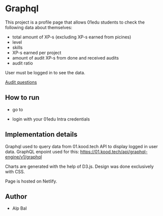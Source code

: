 # Graphql

This project is a profile page that allows 01edu students to check the following data about themselves:

- total amount of XP-s (excluding XP-s earned from picines)
- level
- skills
- XP-s earned per project
- amount of audit XP-s from done and received audits
- audit ratio

User must be logged in to see the data.

[Audit questions](https://github.com/01-edu/public/tree/master/subjects/graphql/audit)

## How to run

- go to

- login with your 01edu Intra credentials

## Implementation details

Graphql used to query data from 01.kood.tech API to display logged in user data. GraphQL enpoint used for this: https://01.kood.tech/api/graphql-engine/v1/graphql

Charts are generated with the help of D3.js.
Design was done exclusively with CSS.

Page is hosted on Netlify.

## Author

- Alp Bal
